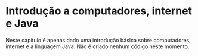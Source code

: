 # Introdução a computadores, internet e Java

Neste capítulo é apenas dado uma introdução básica sobre computadores, internet e a linguagem Java.
Não é criado nenhum código neste momento.